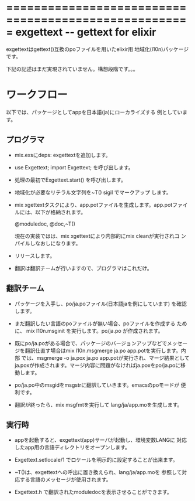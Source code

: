 =====================================================
 exgettext --  gettext for elixir
=====================================================

exgettextはgettext()互換のpoファイルを用いたelixir用
地域化(l10n)パッケージです。

下記の記述はまだ実現されていません。構想段階です。。。


ワークフロー
=====================================================

以下では、パッケージとしてappを日本語(ja)にローカライズする
例としています。

プログラマ
-----------------------------------------------------

* mix.exsにdeps: exgettextを追加します。

* use Exgettext; import Exgettext; を呼び出します。

* 処理の最初でExgettext.start() を呼び出します。

* 地域化が必要なリテラル文字列を~T() sigil でマークアップ
  します。

* mix xgettextタスクにより、app.potファイルを生成します。app.potファイ
  ルには、以下が格納されます。

  @moduledoc, @doc,~T()

  現在の実装ではは、mix xgettextにより内部的にmix cleanが実行されコ
  ンパイルしなおしになります。

* リリースします。

* 翻訳は翻訳チームが行いますので、プログラマはこれだけ。



翻訳チーム
-----------------------------------------------------

* パッケージを入手し、po/ja.poファイル(日本語jaを例にしています)
  を確認します。

* まだ翻訳したい言語のpoファイルが無い場合、poファイルを作成する
  ために、 mix l10n.msginit を実行します。po/ja.po が作成されます。

* 既にpo/ja.poがある場合で、パッケージのバージョンアップなどでメッセー
  ジを翻訳仕直す場合はmix l10n.msgmerge ja.po app.potを実行します。内部
  では、msgmerge -o ja.pox ja.po app.potが実行され、マージ結果として
  ja.poxが作成されます。マージ内容に問題がなければja.poxをpo/ja.poに移
  動します。

* po/ja.po中のmsgidをmsgstrに翻訳していきます。emacsのpoモードが
  便利です。

* 翻訳が終ったら、mix msgfmtを実行して lang/ja/app.moを生成します。
  

実行時
-----------------------------------------------------

* appを起動すると、exgettext(app)サーバが起動し、環境変数LANGに
  対応したapp用の言語ディレクトリをオープンします。

* Exgettext.setlocale/1 でロケールを明示的に設定することが出来ます。

* ~T()は、exgettextへの呼出に置き換えられ、lang/ja/app.moを
  参照して対応する言語のメッセージが使用されます。

* Exgettext.h で翻訳されたmoduledocを表示させることができます。
